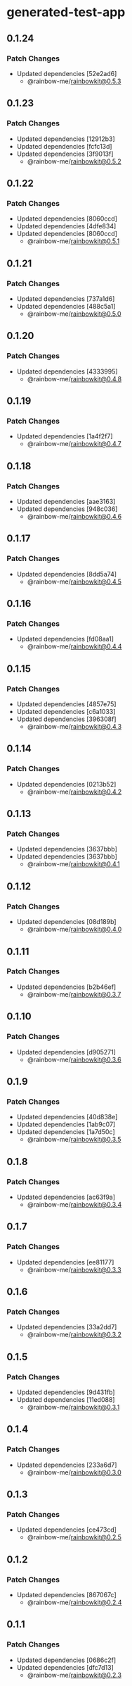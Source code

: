 # generated-test-app

## 0.1.24

### Patch Changes

- Updated dependencies [52e2ad6]
  - @rainbow-me/rainbowkit@0.5.3

## 0.1.23

### Patch Changes

- Updated dependencies [12912b3]
- Updated dependencies [fcfc13d]
- Updated dependencies [3f9013f]
  - @rainbow-me/rainbowkit@0.5.2

## 0.1.22

### Patch Changes

- Updated dependencies [8060ccd]
- Updated dependencies [4dfe834]
- Updated dependencies [8060ccd]
  - @rainbow-me/rainbowkit@0.5.1

## 0.1.21

### Patch Changes

- Updated dependencies [737a1d6]
- Updated dependencies [488c5a1]
  - @rainbow-me/rainbowkit@0.5.0

## 0.1.20

### Patch Changes

- Updated dependencies [4333995]
  - @rainbow-me/rainbowkit@0.4.8

## 0.1.19

### Patch Changes

- Updated dependencies [1a4f2f7]
  - @rainbow-me/rainbowkit@0.4.7

## 0.1.18

### Patch Changes

- Updated dependencies [aae3163]
- Updated dependencies [948c036]
  - @rainbow-me/rainbowkit@0.4.6

## 0.1.17

### Patch Changes

- Updated dependencies [8dd5a74]
  - @rainbow-me/rainbowkit@0.4.5

## 0.1.16

### Patch Changes

- Updated dependencies [fd08aa1]
  - @rainbow-me/rainbowkit@0.4.4

## 0.1.15

### Patch Changes

- Updated dependencies [4857e75]
- Updated dependencies [c6a1033]
- Updated dependencies [396308f]
  - @rainbow-me/rainbowkit@0.4.3

## 0.1.14

### Patch Changes

- Updated dependencies [0213b52]
  - @rainbow-me/rainbowkit@0.4.2

## 0.1.13

### Patch Changes

- Updated dependencies [3637bbb]
- Updated dependencies [3637bbb]
  - @rainbow-me/rainbowkit@0.4.1

## 0.1.12

### Patch Changes

- Updated dependencies [08d189b]
  - @rainbow-me/rainbowkit@0.4.0

## 0.1.11

### Patch Changes

- Updated dependencies [b2b46ef]
  - @rainbow-me/rainbowkit@0.3.7

## 0.1.10

### Patch Changes

- Updated dependencies [d905271]
  - @rainbow-me/rainbowkit@0.3.6

## 0.1.9

### Patch Changes

- Updated dependencies [40d838e]
- Updated dependencies [1ab9c07]
- Updated dependencies [1a7d50c]
  - @rainbow-me/rainbowkit@0.3.5

## 0.1.8

### Patch Changes

- Updated dependencies [ac63f9a]
  - @rainbow-me/rainbowkit@0.3.4

## 0.1.7

### Patch Changes

- Updated dependencies [ee81177]
  - @rainbow-me/rainbowkit@0.3.3

## 0.1.6

### Patch Changes

- Updated dependencies [33a2dd7]
  - @rainbow-me/rainbowkit@0.3.2

## 0.1.5

### Patch Changes

- Updated dependencies [9d431fb]
- Updated dependencies [11ed088]
  - @rainbow-me/rainbowkit@0.3.1

## 0.1.4

### Patch Changes

- Updated dependencies [233a6d7]
  - @rainbow-me/rainbowkit@0.3.0

## 0.1.3

### Patch Changes

- Updated dependencies [ce473cd]
  - @rainbow-me/rainbowkit@0.2.5

## 0.1.2

### Patch Changes

- Updated dependencies [867067c]
  - @rainbow-me/rainbowkit@0.2.4

## 0.1.1

### Patch Changes

- Updated dependencies [0686c2f]
- Updated dependencies [dfc7d13]
  - @rainbow-me/rainbowkit@0.2.3
